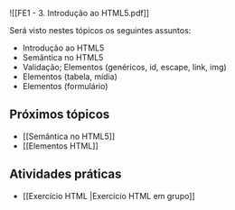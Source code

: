 ![[FE1 - 3. Introdução ao HTML5.pdf]]

Será visto nestes tópicos os seguintes assuntos:
- Introdução ao HTML5
- Semântica no HTML5
- Validação; Elementos (genéricos, id, escape, link, img)
- Elementos (tabela, mídia)
- Elementos (formulário)
## Próximos tópicos
- [[Semântica no HTML5]]
- [[Elementos HTML]] 

## Atividades práticas
- [[Exercício HTML |Exercício HTML em grupo]]



